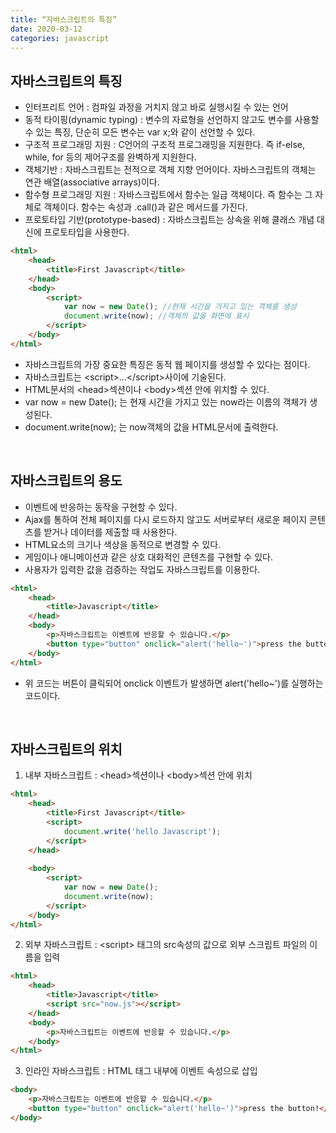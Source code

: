 ```yaml
---
title: “자바스크립트의 특징”
date: 2020-03-12
categories: javascript
---
```


## 자바스크립트의 특징

* 인터프리트 언어 : 컴파일 과정을 거치지 않고 바로 실행시킬 수 있는 언어
* 동적 타이핑(dynamic typing) : 변수의 자료형을 선언하지 않고도 변수를 사용할 수 있는 특징, 단순히 모든 변수는 var x;와 같이 선언할 수 있다.
* 구조적 프로그래밍 지원 : C언어의 구조적 프로그래밍을 지원한다. 즉 if-else, while, for 등의 제어구조를 완벽하게 지원한다.
* 객체기반 : 자바스크립트는 전적으로 객체 지향 언어이다. 자바스크립트의 객체는 연관 배열(associative arrays)이다.
* 함수형 프로그래밍 지원 : 자바스크립트에서 함수는 일급 객체이다. 즉 함수는 그 자체로 객체이다. 함수는 속성과 .call()과 같은 메서드를 가진다.
* 프로토타입 기반(prototype-based) : 자바스크립트는 상속을 위해 클래스 개념 대신에 프로토타입을 사용한다.

```html
<html>
    <head>
        <title>First Javascript</title>
    </head>
    <body>
        <script>
            var now = new Date(); //현재 시간을 가지고 있는 객체를 생성
            document.write(now); //객체의 값을 화면에 표시
        </script>
    </body>
</html>
```
* 자바스크립트의 가장 중요한 특징은 동적 웹 페이지를 생성할 수 있다는 점이다.
* 자바스크립트는 &#60;script&#62;...&#60;/script&#62;사이에 기술된다.
* HTML문서의 &#60;head&#62;섹션이나 &#60;body&#62;섹션 안에 위치할 수 있다.
* var now = new Date(); 는 현재 시간을 가지고 있는 now라는 이름의 객체가 생성된다.
* document.write(now); 는 now객체의 값을 HTML문서에 출력한다.

<br>

## 자바스크립트의 용도

* 이벤트에 반응하는 동작을 구현할 수 있다.
* Ajax를 통하여 전체 페이지를 다시 로드하지 않고도 서버로부터 새로운 페이지 콘텐츠를 받거나 데이터를 제출할 때 사용한다.
* HTML요소의 크기나 색상을 동적으로 변경할 수 있다.
* 게임이나 애니메이션과 같은 상호 대화적인 콘텐츠를 구현할 수 있다.
* 사용자가 입력한 값을 검증하는 작업도 자바스크립트를 이용한다.
```html
<html>
    <head>
        <title>Javascript</title>
    </head>
    <body>
        <p>자바스크립트는 이벤트에 반응할 수 있습니다.</p>
        <button type="button" onclick="alert('hello~')">press the button!</button>
    </body>
</html>
```
* 위 코드는 버튼이 클릭되어 onclick 이벤트가 발생하면 alert('hello~')를 실행하는 코드이다.




<br>

## 자바스크립트의 위치

1. 내부 자바스크립트 : &#60;head&#62;섹션이나 &#60;body&#62;섹션 안에 위치
```html
<html>
    <head>
        <title>First Javascript</title>
        <script>
            document.write('hello Javascript');
        </script>
    </head>
    
    <body>
        <script>
            var now = new Date();
            document.write(now);
        </script>
    </body>
</html>
```


2. 외부 자바스크립트 : &#60;script&#62; 태그의 src속성의 값으로 외부 스크립트 파일의 이름을 입력

```html
<html>
    <head>
        <title>Javascript</title>
        <script src="now.js"></script>
    </head>
    <body>
        <p>자바스크립트는 이벤트에 반응할 수 있습니다.</p>
    </body>
</html>
```


3. 인라인 자바스크립트 : HTML 태그 내부에 이벤트 속성으로 삽입

```html
<body>
    <p>자바스크립트는 이벤트에 반응할 수 있습니다.</p>
    <button type="button" onclick="alert('hello~')">press the button!</button>
</body>
```
